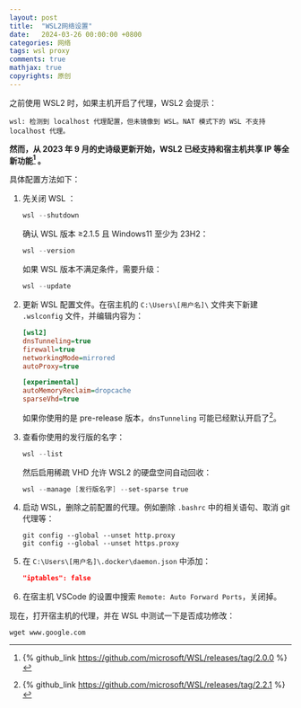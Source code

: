 ```yaml
---
layout: post
title:  "WSL2网络设置"
date:   2024-03-26 00:00:00 +0800
categories: 网络
tags: wsl proxy
comments: true
mathjax: true
copyrights: 原创
---
```


之前使用 WSL2 时，如果主机开启了代理，WSL2 会提示：

```plaintext
wsl: 检测到 localhost 代理配置，但未镜像到 WSL。NAT 模式下的 WSL 不支持 localhost 代理。
```

**然而，从 2023 年 9 月的史诗级更新开始，WSL2 已经支持和宿主机共享 IP 等全新功能[^1] 。**

具体配置方法如下：

1. 先关闭 WSL ：

   ```powershell
   wsl --shutdown
   ```

   确认 WSL 版本 ≥2.1.5 且 Windows11 至少为 23H2：

   ```powershell
   wsl --version
   ```

   如果 WSL 版本不满足条件，需要升级：

   ```powershell
   wsl --update
   ```

2. 更新 WSL 配置文件。在宿主机的 `C:\Users\[用户名]\` 文件夹下新建 `.wslconfig` 文件，并编辑内容为：

   ```ini
   [wsl2]
   dnsTunneling=true
   firewall=true
   networkingMode=mirrored
   autoProxy=true
   
   [experimental]
   autoMemoryReclaim=dropcache
   sparseVhd=true
   ```

   如果你使用的是 pre-release 版本，`dnsTunneling` 可能已经默认开启了[^2]。

3. 查看你使用的发行版的名字：

   ```powershell
   wsl --list
   ```

   然后启用稀疏 VHD 允许 WSL2 的硬盘空间自动回收：

   ```powershell
   wsl --manage [发行版名字] --set-sparse true
   ```

4. 启动 WSL，删除之前配置的代理。例如删除 `.bashrc` 中的相关语句、取消 git 代理等：

   ```shell
   git config --global --unset http.proxy
   git config --global --unset https.proxy
   ```

5. 在 `C:\Users\[用户名]\.docker\daemon.json` 中添加：

   ```json
   "iptables": false
   ```

6. 在宿主机 VSCode 的设置中搜索 `Remote: Auto Forward Ports`，关闭掉。

现在，打开宿主机的代理，并在 WSL 中测试一下是否成功修改：

```shell
wget www.google.com
```

[^1]: {% github_link https://github.com/microsoft/WSL/releases/tag/2.0.0 %}
[^2]: {% github_link https://github.com/microsoft/WSL/releases/tag/2.2.1 %}
